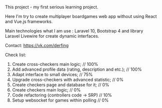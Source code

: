 This project - my first serious learning project.

Here I'm try to create multiplayer boardgames web app without using React and Vue.js frameworks.

Main technologies what I am use : Laravel 10, Bootstrap 4 and library Laravel Livewire for create dynamic interfaces.

Contact: https://vk.com/derfing

Check list:
1. Create cross-checkers main logic; // 100%
2. Add advanced profile data (rating, description and etc.); // 100%
3. Adapt interface to small devices; // 75%
4. Upgrade cross-checkers with advanced statistic; // 0%
5. Create checkers page and database for it; // 0%
6. Create checkers main logic; // 0%
7. Code refactoring (controllers code -> SRP) // 10%
8. Setup websocket for games within polling // 0%
